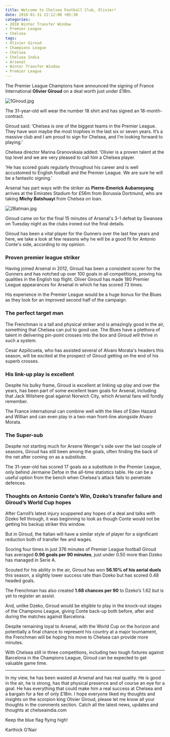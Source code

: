 ```yaml
---
title: Welcome to Chelsea Football Club, Olivier!
date: 2018-01-31 22:12:00 +05:30
categories:
- 2018 Winter Transfer Window
- Premier League
- Chelsea
tags:
- Olivier Giroud
- Champions League
- Chelsea
- Chelsea India
- Arsenal
- Winter Transfer Window
- Premier League
---
```


The Premier League Champions have announced the signing of France International **Olivier Giroud** on a deal worth just under £18m.

![1Giroud.jpg](/uploads/1Giroud.jpg)

The 31-year-old will wear the number 18 shirt and has signed an 18-month-contract.

Giroud said: ‘Chelsea is one of the biggest teams in the Premier League. They have won maybe the most trophies in the last six or seven years. It’s a massive club and I am proud to sign for Chelsea, and I’m looking forward to playing.’

Chelsea director Marina Granovskaia added: ‘Olivier is a proven talent at the top level and we are very pleased to call him a Chelsea player.

‘He has scored goals regularly throughout his career and is well accustomed to English football and the Premier League. We are sure he will be a fantastic signing.’

Arsenal has part ways with the striker as **Pierre-Emerick Aubameyang** arrives at the Emirates Stadium for £56m from Borussia Dortmund, who are taking **Michy Batshuayi** from Chelsea on loan.

![2Batman.jpg](/uploads/2Batman.jpg)

Giroud came on for the final 15 minutes of Arsenal's 3-1 defeat by Swansea on Tuesday night as the clubs ironed out the final details.

Giroud has been a vital player for the Gunners over the last few years and here, we take a look at few reasons why he will be a good fit for Antonio Conte's side, according to my opinion.


### Proven premier league striker

Having joined Arsenal in 2012, Giroud has been a consistent scorer for the Gunners and has notched up over 100 goals in all competitions, proving his qualities in the English top flight. Oliver Giroud has made 180 Premier League appearances for Arsenal in which he has scored 73 times.

His experience in the Premier League would be a huge bonus for the Blues as they look for an improved second half of the campaign.


### The perfect target man

The Frenchman is a tall and physical striker and is amazingly good in the air, something that Chelsea can put to good use. The Blues have a plethora of talent in delivering pin-point crosses into the box and Giroud will thrive in such a system.

Cesar Azpilicueta, who has assisted several of Alvaro Morata's headers this season, will be excited at the prospect of Giroud getting on the end of his superb crosses.


### His link-up play is excellent

Despite his bulky frame, Giroud is excellent at linking up play and over the years, has been part of some excellent team goals for Arsenal, including that Jack Wilshere goal against Norwich City, which Arsenal fans will fondly remember.

The France international can combine well with the likes of Eden Hazard and Willian and can even play in a two-man front-line alongside Alvaro Morata.


### The Super-sub

Despite not starting much for Arsene Wenger's side over the last couple of seasons, Giroud has still been among the goals, often finding the back of the net after coming on as a substitute.

The 31-year-old has scored 17 goals as a substitute in the Premier League, only behind Jermaine Defoe in the all-time statistics table. He can be a useful option from the bench when Chelsea's attack fails to penetrate defences.


### Thoughts on Antonio Conte’s Win, Dzeko’s transfer failure and Giroud’s World Cup hopes

After Carroll’s latest injury scuppered any hopes of a deal and talks with Dzeko fell through, it was beginning to look as though Conte would not be getting his backup striker this window.

But in Giroud, the Italian will have a similar style of player for a significant reduction both of transfer fee and wages.

Scoring four times in just 376 minutes of Premier League football Giroud has averaged **0.96 goals per 90 minutes**, just under 0.50 more than Dzeko has managed in Serie A.

Scouted for his ability in the air, Giroud has won **56.10% of his aerial duels** this season, a slightly lower success rate than Dzeko but has scored 0.48 headed goals.

The Frenchman has also created **1.68 chances per 90** to Dzeko’s 1.62 but is yet to register an assist.

And, unlike Dzeko, Giroud would be eligible to play in the knock-out stages of the Champions League, giving Conte back-up both before, after and during the matches against Barcelona.

Despite remaining loyal to Arsenal, with the World Cup on the horizon and potentially a final chance to represent his country at a major tournament, the Frenchman will be hoping his move to Chelsea can provide more minutes.

With Chelsea still in three competitions, including two tough fixtures against Barcelona in the Champions League, Giroud can be expected to get valuable game time.

_____________

In my view, he has been wasted at Arsenal and has real quality. He is good in the air, he is strong, has that physical presence and of course an eye for a goal. He has everything that could make him a real success at Chelsea and a bargain for a fee of only £18m. I hope everyone liked my thoughts and insights on the scorpion king Olivier Giroud, please let me know all your thoughts in the comments section. Catch all the latest news, updates and thoughts at chelseaindia.com

Keep the blue flag flying high!

Karthick G’Nair